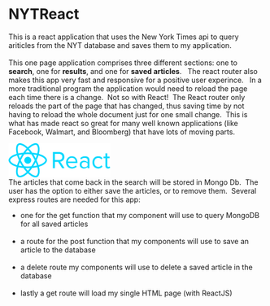 # NYTReact
This is a react application that uses the New York Times api to query ariticles from the NYT database and saves them to my application.
<br><br>
This one page application comprises three different sections: one to <strong>search</strong>, one for <strong>results</strong>, and one for <strong>saved articles</strong>. &nbsp; The react router also makes this app very fast and responsive for a positive user experince. &nbsp; In a more traditional program the application would need to reload the page each time there is a change.&nbsp; Not so with React! &nbsp;The React router only reloads the part of the page that has changed, thus saving time by not having to reload the whole document just for one small change. &nbsp;This is what has made react so great for many well known applications (like Facebook, Walmart, and Bloomberg) that have lots of moving parts. 

<img src="my-app/client/public/images/React_logo_wordmark.png" alt="Drawing" style="width: 200px; float: left;" />
<br>
<br>
<br>
<br>
The articles that come back in the search will be stored in Mongo Db.&nbsp; The user has the option to either save the articles, or to remove them. &nbsp;Several express routes are needed for this app: 

<ul>
<li>one for the get function that my component will use to query MongoDB for all saved articles
<br><br>
<li>a route for the post function that my components will use to save an article to the database
<br><br>
<li>a delete route my components will use to delete a saved article in the database
<br><br>
<li>lastly a get route will load my single HTML page (with ReactJS)
</ul>